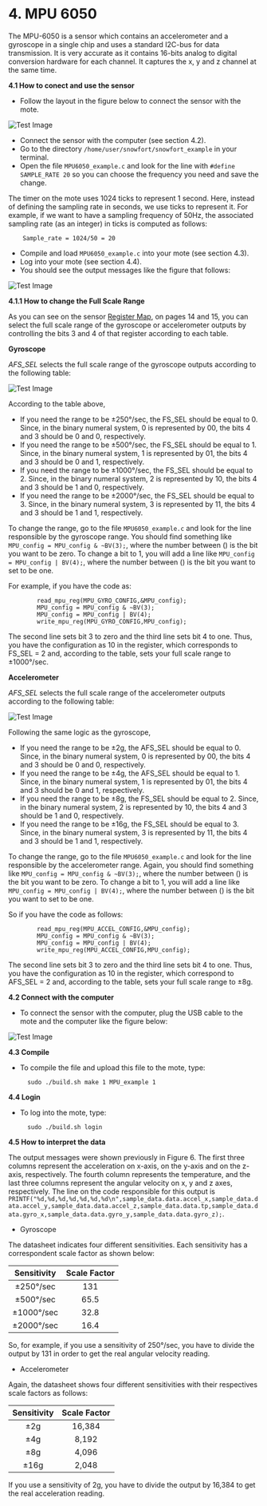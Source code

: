 # **4. MPU 6050**
The MPU-6050 is a sensor which contains an accelerometer and a gyroscope in a single chip and uses a standard I2C-bus for data transmission. It is very accurate as it contains 16-bits analog to digital conversion hardware for each channel. It captures the x, y and z channel at the same time.

**4.1 How to conect and use the sensor**

* Follow the layout in the figure below to connect the sensor with the mote.

![Test Image](https://raw.githubusercontent.com/VeronicaYamee/GitHub/master/images/layout.jpg)

* Connect the sensor with the computer (see section 4.2).
* Go to the directory `/home/user/snowfort/snowfort_example` in your terminal.
* Open the file `MPU6050_example.c` and look for the line with `#define SAMPLE_RATE 20` so you can choose the frequency you need and save the change.

The timer on the mote uses 1024 ticks to represent 1 second. Here, instead of defining the sampling rate in seconds, we use ticks to represent it. For example, if we want to have a sampling frequency of 50Hz, the associated sampling rate (as an integer) in ticks is computed as follows:
	
		Sample_rate = 1024/50 = 20
		
	
* Compile and load `MPU6050_example.c` into your mote (see section 4.3).
* Log into your mote (see section 4.4).
* You should see the output messages like the figure that follows: 

![Test Image](https://raw.githubusercontent.com/VeronicaYamee/GitHub/master/images/Screenshot%202015-07-20%2023.52.22%20-%20Copy.png)


**4.1.1 How to change the Full Scale Range**

As you can see on the sensor <a href="http://cdn.sparkfun.com/datasheets/Sensors/Accelerometers/RM-MPU-6000A.pdf">Register Map</a>, on pages 14 and 15, you can select the full scale range of the gyroscope or accelerometer outputs by controlling the bits 3 and 4 of that register according to each table. 

**Gyroscope**

_AFS\_SEL_ selects the full scale range of the gyroscope outputs according to the following table:

![Test Image](https://raw.githubusercontent.com/VeronicaYamee/GitHub/master/images/gyrosensitivity.png)

According to the table above, 

- If you need the range to be ±250°/sec, the FS_SEL should be equal to 0. Since, in the binary numeral system, 0 is represented by 00, the  bits 4 and 3 should be 0 and 0, respectively.
- If you need the range to be ±500°/sec, the FS_SEL should be equal to 1. Since, in the binary numeral system, 1 is represented by 01, the  bits 4 and 3 should be 0 and 1, respectively.
- If you need the range to be ±1000°/sec, the FS_SEL should be equal to 2. Since, in the binary numeral system, 2 is represented by 10, the  bits 4 and 3 should be 1 and 0, respectively.
- If you need the range to be ±2000°/sec, the FS_SEL should be equal to 3. Since, in the binary numeral system, 3 is represented by 11, the  bits 4 and 3 should be 1 and 1, respectively.

To change the range, go to the file `MPU6050_example.c` and look for the line responsible by the gyroscope range. You should find something like `MPU_config = MPU_config & ~BV(3);`, where the number between () is the bit you want to be zero. To change a bit to 1, you will add a line like `MPU_config = MPU_config | BV(4);`, where the number between () is the bit you want to set to be one.

For example, if you have the code as:

			read_mpu_reg(MPU_GYRO_CONFIG,&MPU_config);
			MPU_config = MPU_config & ~BV(3);
			MPU_config = MPU_config | BV(4);
			write_mpu_reg(MPU_GYRO_CONFIG,MPU_config);
			

The second line sets bit 3 to zero and the third line sets bit 4 to one. Thus, you have the configuration as 10 in the register, which corresponds to FS_SEL = 2 and, according to the table, sets your full scale range to ±1000°/sec.
	
	
**Accelerometer**

_AFS\_SEL_ selects the full scale range of the accelerometer outputs according to the following table:

![Test Image](https://raw.githubusercontent.com/VeronicaYamee/GitHub/master/images/acc_sensitivity.png)

Following the same logic as the gyroscope, 

- If you need the range to be  ±2g, the AFS_SEL should be equal to 0. Since, in the binary numeral system, 0 is represented by 00, the  bits 4 and 3 should be 0 and 0, respectively.
- If you need the range to be  ±4g, the AFS_SEL should be equal to 1. Since, in the binary numeral system, 1 is represented by 01, the  bits 4 and 3 should be 0 and 1, respectively.
- If you need the range to be ±8g, the FS_SEL should be equal to 2. Since, in the binary numeral system, 2 is represented by 10, the  bits 4 and 3 should be 1 and 0, respectively.
- If you need the range to be ±16g, the FS_SEL should be equal to 3. Since, in the binary numeral system, 3 is represented by 11, the  bits 4 and 3 should be 1 and 1, respectively.

To change the range, go to the file `MPU6050_example.c` and look for the line responsible by the accelerometer range. Again, you should find something like `MPU_config = MPU_config & ~BV(3);`, where the number between () is the bit you want to be zero. To change a bit to 1, you will add a line like `MPU_config = MPU_config | BV(4);`, where the number between () is the bit you want to set to be one.

So if you have the code as follows:

			read_mpu_reg(MPU_ACCEL_CONFIG,&MPU_config);
			MPU_config = MPU_config & ~BV(3);
			MPU_config = MPU_config | BV(4);
			write_mpu_reg(MPU_ACCEL_CONFIG,MPU_config);
	
	
The second line sets bit 3 to zero and the third line sets bit 4 to one. Thus, you have the configuration as 10 in the register, which correspond to AFS_SEL = 2 and, according to the table, sets your full scale range to ±8g.


**4.2 Connect with the computer**

* To connect the sensor with the computer, plug the USB cable to the mote and the computer like the figure below: 

![Test Image](https://raw.githubusercontent.com/VeronicaYamee/GitHub/master/images/mpu.png)


**4.3 Compile**

* To compile the file and upload this file to the mote, type:

		sudo ./build.sh make 1 MPU_example 1

**4.4 Login**

* To log into the mote, type:

		sudo ./build.sh login

**4.5 How to interpret the data** 

The output messages were shown previously in Figure 6. The first three columns represent the acceleration on x-axis, on the y-axis and on the z-axis, respectively. The fourth column represents the temperature, and the last three columns represent the angular velocity on x, y and z axes, respectively. The line on the code responsible for this output is `PRINTF("%d,%d,%d,%d,%d,%d,%d\n",sample_data.data.accel_x,sample_data.data.accel_y,sample_data.data.accel_z,sample_data.data.tp,sample_data.data.gyro_x,sample_data.data.gyro_y,sample_data.data.gyro_z);`.


* Gyroscope

The datasheet indicates four different sensitivities. Each sensitivity has a correspondent scale factor as shown below:

|    Sensitivity    | Scale Factor |
|:-----------------:|:------------:|
|     ±250°/sec     |     131      |
|     ±500°/sec     |     65.5     |
|     ±1000°/sec    |     32.8     |
|     ±2000°/sec    |     16.4     |

So, for example, if you use a sensitivity of 250°/sec, you have to divide the output by 131 in order to get the real angular velocity reading.


* Accelerometer

Again, the datasheet shows four different sensitivities with their respectives scale factors as follows:
  
|  Sensitivity  | Scale Factor |
|:-------------:|:------------:|
|      ±2g      |     16,384   |
|      ±4g      |     8,192    |
|      ±8g      |     4,096    |
|      ±16g     |     2,048    |

If you use a sensitivity of 2g, you have to divide the output by 16,384 to get the real acceleration reading. 
